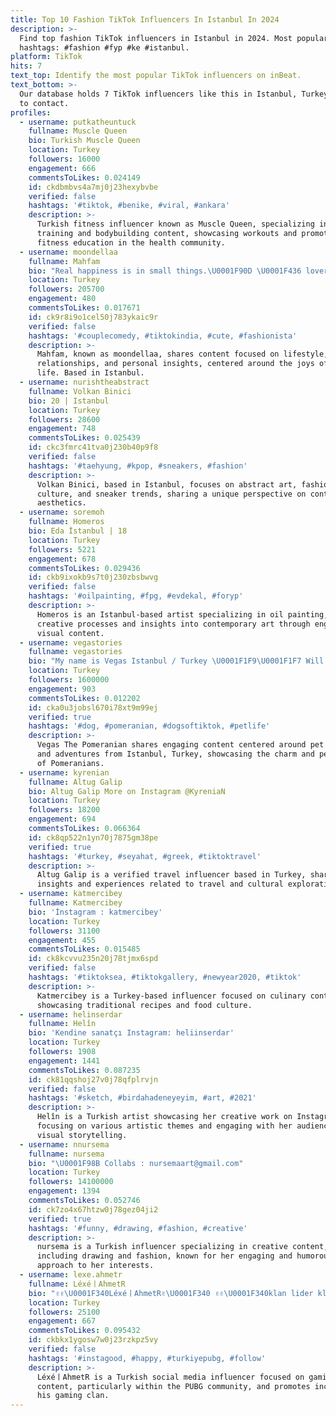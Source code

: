 ```yaml
---
title: Top 10 Fashion TikTok Influencers In Istanbul In 2024
description: >-
  Find top fashion TikTok influencers in Istanbul in 2024. Most popular
  hashtags: #fashion #fyp #ke #istanbul.
platform: TikTok
hits: 7
text_top: Identify the most popular TikTok influencers on inBeat.
text_bottom: >-
  Our database holds 7 TikTok influencers like this in Istanbul, Turkey for you
  to contact.
profiles:
  - username: putkatheuntuck
    fullname: Muscle Queen
    bio: Turkish Muscle Queen
    location: Turkey
    followers: 16000
    engagement: 666
    commentsToLikes: 0.024149
    id: ckdbmbvs4a7mj0j23hexybvbe
    verified: false
    hashtags: '#tiktok, #benike, #viral, #ankara'
    description: >-
      Turkish fitness influencer known as Muscle Queen, specializing in strength
      training and bodybuilding content, showcasing workouts and promoting
      fitness education in the health community.
  - username: moondellaa
    fullname: Mahfam
    bio: "Real happiness is in small things.\U0001F90D \U0001F436 lover ☕️ addicted Based in Istanbul"
    location: Turkey
    followers: 205700
    engagement: 480
    commentsToLikes: 0.017671
    id: ck9r8i9o1cel50j783ykaic9r
    verified: false
    hashtags: '#couplecomedy, #tiktokindia, #cute, #fashionista'
    description: >-
      Mahfam, known as moondellaa, shares content focused on lifestyle,
      relationships, and personal insights, centered around the joys of everyday
      life. Based in Istanbul.
  - username: nurishtheabstract
    fullname: Volkan Binici
    bio: 20 | Istanbul
    location: Turkey
    followers: 28600
    engagement: 748
    commentsToLikes: 0.025439
    id: ckc3fmrc41tva0j230b40p9f8
    verified: false
    hashtags: '#taehyung, #kpop, #sneakers, #fashion'
    description: >-
      Volkan Binici, based in Istanbul, focuses on abstract art, fashion, K-pop
      culture, and sneaker trends, sharing a unique perspective on contemporary
      aesthetics.
  - username: soremoh
    fullname: Homeros
    bio: Eda İstanbul | 18
    location: Turkey
    followers: 5221
    engagement: 678
    commentsToLikes: 0.029436
    id: ckb9ixokb9s7t0j230zbsbwvg
    verified: false
    hashtags: '#oilpainting, #fpg, #evdekal, #foryp'
    description: >-
      Homeros is an Istanbul-based artist specializing in oil painting, sharing
      creative processes and insights into contemporary art through engaging
      visual content.
  - username: vegastories
    fullname: vegastories
    bio: "My name is Vegas Istanbul / Turkey \U0001F1F9\U0001F1F7 Will you follow me? ⬇️ IG: @vegastories"
    location: Turkey
    followers: 1600000
    engagement: 903
    commentsToLikes: 0.012202
    id: cka0u3jobsl670i78xt9m99ej
    verified: true
    hashtags: '#dog, #pomeranian, #dogsoftiktok, #petlife'
    description: >-
      Vegas The Pomeranian shares engaging content centered around pet lifestyle
      and adventures from Istanbul, Turkey, showcasing the charm and personality
      of Pomeranians.
  - username: kyrenian
    fullname: Altug Galip
    bio: Altug Galip More on Instagram @KyreniaN
    location: Turkey
    followers: 18200
    engagement: 694
    commentsToLikes: 0.066364
    id: ck8qp522n1yn70j7875gm38pe
    verified: true
    hashtags: '#turkey, #seyahat, #greek, #tiktoktravel'
    description: >-
      Altug Galip is a verified travel influencer based in Turkey, sharing
      insights and experiences related to travel and cultural exploration.
  - username: katmercibey
    fullname: Katmercibey
    bio: 'İnstagram : katmercibey'
    location: Turkey
    followers: 31100
    engagement: 455
    commentsToLikes: 0.015485
    id: ck8kcvvu235n20j78tjmx6spd
    verified: false
    hashtags: '#tiktoksea, #tiktokgallery, #newyear2020, #tiktok'
    description: >-
      Katmercibey is a Turkey-based influencer focused on culinary content,
      showcasing traditional recipes and food culture.
  - username: helinserdar
    fullname: Helîn
    bio: 'Kendine sanatçı Instagram: heliinserdar'
    location: Turkey
    followers: 1908
    engagement: 1441
    commentsToLikes: 0.087235
    id: ck81qqshoj27v0j78qfplrvjn
    verified: false
    hashtags: '#sketch, #birdahadeneyeyim, #art, #2021'
    description: >-
      Helîn is a Turkish artist showcasing her creative work on Instagram,
      focusing on various artistic themes and engaging with her audience through
      visual storytelling.
  - username: nnursema
    fullname: nursema
    bio: "\U0001F98B Collabs : nursemaart@gmail.com"
    location: Turkey
    followers: 14100000
    engagement: 1394
    commentsToLikes: 0.052746
    id: ck7zo4x67htzw0j78gez04ji2
    verified: true
    hashtags: '#funny, #drawing, #fashion, #creative'
    description: >-
      nursema is a Turkish influencer specializing in creative content,
      including drawing and fashion, known for her engaging and humorous
      approach to her interests.
  - username: lexe.ahmetr
    fullname: Léxé丨AhmetR
    bio: "✌️✌️\U0001F340Léxé丨AhmetR✌️\U0001F340 ✌️✌️\U0001F340klan lider klana alım var✌️\U0001F340 ✌️✌️\U0001F340Kürt klanı ✌\U0001F340✌"
    location: Turkey
    followers: 25100
    engagement: 667
    commentsToLikes: 0.095432
    id: ckbkx1ygosw7w0j23rzkpz5vy
    verified: false
    hashtags: '#instagood, #happy, #turkiyepubg, #follow'
    description: >-
      Léxé丨AhmetR is a Turkish social media influencer focused on gaming
      content, particularly within the PUBG community, and promotes inclusion in
      his gaming clan.
---
```


